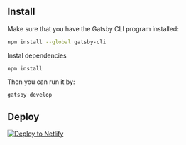 ## Install

Make sure that you have the Gatsby CLI program installed:
```sh
npm install --global gatsby-cli
```

Instal dependencies
```
npm install
```

Then you can run it by:
```sh
gatsby develop
```

## Deploy

[![Deploy to Netlify](https://www.netlify.com/img/deploy/button.svg)](https://app.netlify.com/start/deploy?repository=https://github.com/gatsbyjs/gatsby-starter-default)
